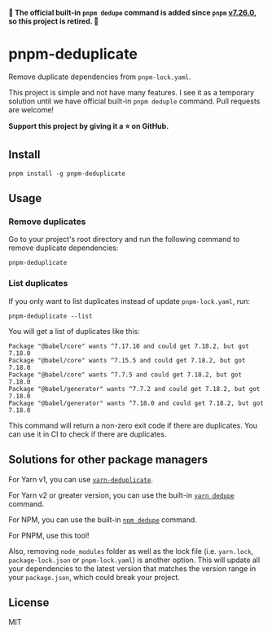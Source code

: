 **🎉 The official built-in `pnpm dedupe` command is added since `pnpm` [v7.26.0](https://github.com/pnpm/pnpm/releases/tag/v7.26.0), so this project is retired. 🎉**

# pnpm-deduplicate

Remove duplicate dependencies from `pnpm-lock.yaml`.

This project is simple and not have many features. I see it as a temporary solution until we have official built-in `pnpm deduple` command. Pull requests are welcome!

**Support this project by giving it a :star: on GitHub.**

## Install

```
pnpm install -g pnpm-deduplicate
```

## Usage

### Remove duplicates

Go to your project's root directory and run the following command to remove duplicate dependencies:

```
pnpm-deduplicate
```

### List duplicates

If you only want to list duplicates instead of update `pnpm-lock.yaml`, run:

```
pnpm-deduplicate --list
```

You will get a list of duplicates like this:

```
Package "@babel/core" wants ^7.17.10 and could get 7.18.2, but got 7.18.0
Package "@babel/core" wants ^7.15.5 and could get 7.18.2, but got 7.18.0
Package "@babel/core" wants ^7.7.5 and could get 7.18.2, but got 7.18.0
Package "@babel/generator" wants ^7.7.2 and could get 7.18.2, but got 7.18.0
Package "@babel/generator" wants ^7.18.0 and could get 7.18.2, but got 7.18.0
```

This command will return a non-zero exit code if there are duplicates. You can
use it in CI to check if there are duplicates.

## Solutions for other package managers

For Yarn v1, you can use [`yarn-deduplicate`](https://github.com/atlassian/yarn-deduplicate/).

For Yarn v2 or greater version, you can use the built-in [`yarn dedupe`](https://yarnpkg.com/cli/dedupe) command.

For NPM, you can use the built-in [`npm dedupe`](https://docs.npmjs.com/cli/v8/commands/npm-dedupe) command.

For PNPM, use this tool!

Also, removing `node_modules` folder as well as the lock file (i.e. `yarn.lock`, `package-lock.json` or `pnpm-lock.yaml`) is another option. This will update all your dependencies to the latest version that matches the version range in your `package.json`, which could break your project.

## License

MIT
